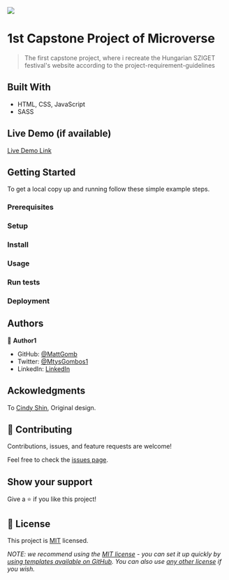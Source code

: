 ![](https://img.shields.io/badge/Microverse-blueviolet)

# 1st Capstone Project of Microverse

> The first capstone project, where i recreate the Hungarian SZIGET festival's website according to the project-requirement-guidelines


## Built With

- HTML, CSS, JavaScript
- SASS

## Live Demo (if available)

[Live Demo Link](https://mattgomb.github.io/Microverse-1st-Capstone-proejct/)


## Getting Started

To get a local copy up and running follow these simple example steps.

### Prerequisites

### Setup

### Install

### Usage

### Run tests

### Deployment



## Authors

👤 **Author1**

- GitHub: [@MattGomb](https://github.com/MattGomb)
- Twitter: [@MtysGombos1](https://twitter.com/MtysGombos1)
- LinkedIn: [LinkedIn](https://linkedin.com/in/gombos-mátyás-28139771/)

## Ackowledgments

To [Cindy Shin](https://www.behance.net/gallery/29845175/CC-Global-Summit-2015), Original design.

## 🤝 Contributing

Contributions, issues, and feature requests are welcome!

Feel free to check the [issues page](../../issues/).

## Show your support

Give a ⭐️ if you like this project!


## 📝 License

This project is [MIT](./LICENSE) licensed.

_NOTE: we recommend using the [MIT license](https://choosealicense.com/licenses/mit/) - you can set it up quickly by [using templates available on GitHub](https://docs.github.com/en/communities/setting-up-your-project-for-healthy-contributions/adding-a-license-to-a-repository). You can also use [any other license](https://choosealicense.com/licenses/) if you wish._
